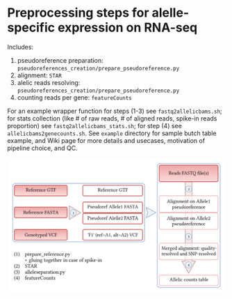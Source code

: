 # Preprocessing steps for alelle-specific expression on RNA-seq
Includes:
1. pseudoreference preparation: `pseudoreferences_creation/prepare_pseudoreference.py`
2. alignment: `STAR`
3. alelic reads resolving: `pseudoreferences_creation/prepare_pseudoreference.py`
4. counting reads per gene: `featureCounts`

For an example wrapper function for steps (1-3) see `fastq2allelicbams.sh`; for stats collection (like # of raw reads, # of aligned reads, spike-in reads proportion) see `fastq2allelicbams_stats.sh`; for step (4) see `allelicbams2genecounts.sh`. See `example` directory for sample butch table example, and Wiki page for more details and usecases, motivation of pipeline choice, and QC.

![pic](https://github.com/gimelbrantlab/fastq2allelictabs/blob/main/schemes/ase-preprocessing-outline.png)
